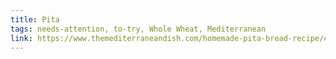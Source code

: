 ```yaml
---
title: Pita
tags: needs-attention, to-try, Whole Wheat, Mediterranean
link: https://www.themediterraneandish.com/homemade-pita-bread-recipe/#tasty-recipes-10391-jump-target
---
```


